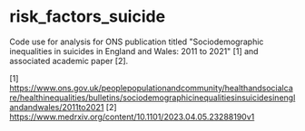 # risk_factors_suicide

Code use for analysis for ONS publication titled "Sociodemographic inequalities in suicides in England and Wales: 2011 to 2021" [1] and associated academic paper [2].

[1] https://www.ons.gov.uk/peoplepopulationandcommunity/healthandsocialcare/healthinequalities/bulletins/sociodemographicinequalitiesinsuicidesinenglandandwales/2011to2021
[2] https://www.medrxiv.org/content/10.1101/2023.04.05.23288190v1
